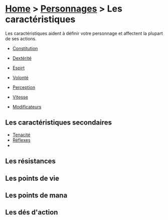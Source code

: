 # [Home](/rpg-planeswalkers) > [Personnages](/rpg-planeswalkers/personnages/) > Les caractéristiques  

Les caractéristiques aident à définir votre personnage et affectent la plupart de ses actions.  

- [Constitution](constitution.md)  
  
- [Dextérité](dexterite.md)  
  
- [Espirt](esprit.md)  
  
- [Volonté](volonte.md)  
  
- [Perception](perception.md)  
  
- [Vitesse](vitesse.md)  
  
- [Modificateurs](modificateurs.md)  

## Les caractéristiques secondaires  

- [Tenacité](tenacite.md)  
- [Réflexes](reflexes.md) 
- []()  

## Les résistances  

## Les points de vie  

## Les points de mana  

## Les dés d'action  
